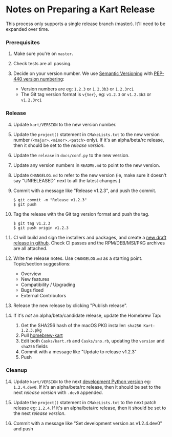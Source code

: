 # Notes on Preparing a Kart Release

This process only supports a single release branch (master). It'll need to be expanded over time.

### Prerequisites

1. Make sure you're on `master`.

2. Check tests are all passing.

3. Decide on your version number. We use [Semantic Versioning](https://semver.org/) with [PEP-440 version numbering](https://www.python.org/dev/peps/pep-0440/):
   - Version numbers are eg: `1.2.3` or `1.2.3b3` or `1.2.3rc1`
   - The Git tag version format is `v{Ver}`, eg: `v1.2.3` or `v1.2.3b3` or `v1.2.3rc1`

### Release

4. Update `kart/VERSION` to the new version number.

5. Update the `project()` statement in `CMakeLists.txt` to the new version number (`<major>.<minor>.<patch>` only). If it's an alpha/beta/rc release, then it should be set to the _release version_.

6. Update the `release` in `docs/conf.py` to the new version.

7. Update any version numbers in `README.md` to point to the new version.

8. Update `CHANGELOG.md` to refer to the new version (ie, make sure it doesn't say "UNRELEASED" next to all the latest changes.)

9. Commit with a message like "Release v1.2.3", and push the commit.

    ```console
    $ git commit -m "Release v1.2.3"
    $ git push
    ```

10. Tag the release with the Git tag version format and push the tag.

    ```console
    $ git tag v1.2.3
    $ git push origin v1.2.3
    ```

11. CI will build and sign the installers and packages, and create a [new draft release in github](https://github.com/koordinates/kart/releases). Check CI passes and the RPM/DEB/MSI/PKG archives are all attached.

12. Write the release notes. Use `CHANGELOG.md` as a starting point. Topic/section suggestions:

    - Overview
    - New features
    - Compatibility / Upgrading
    - Bugs fixed
    - External Contributors

13. Release the new release by clicking "Publish release".

14. If it's _not_ an alpha/beta/candidate release, update the Homebrew Tap:

    1. Get the SHA256 hash of the macOS PKG installer: `sha256 Kart-1.2.3.pkg`
    2. Pull [homebrew-kart](https://github.com/koordinates/homebrew-kart/)
    3. Edit both `Casks/kart.rb` and `Casks/sno.rb`, updating the `version` and `sha256` fields
    4. Commit with a message like "Update to release v1.2.3"
    5. Push

### Cleanup

14. Update `kart/VERSION` to the next [development Python version](https://www.python.org/dev/peps/pep-0440/#developmental-releases) eg: `1.2.4.dev0`. If it's an alpha/beta/rc release, then it should be set to the next _release version_ with `.dev0` appended.

15. Update the `project()` statement in `CMakeLists.txt` to the next patch release eg: `1.2.4`. If it's an alpha/beta/rc release, then it should be set to the next _release version_.

16. Commit with a message like "Set development version as v1.2.4.dev0" and push
